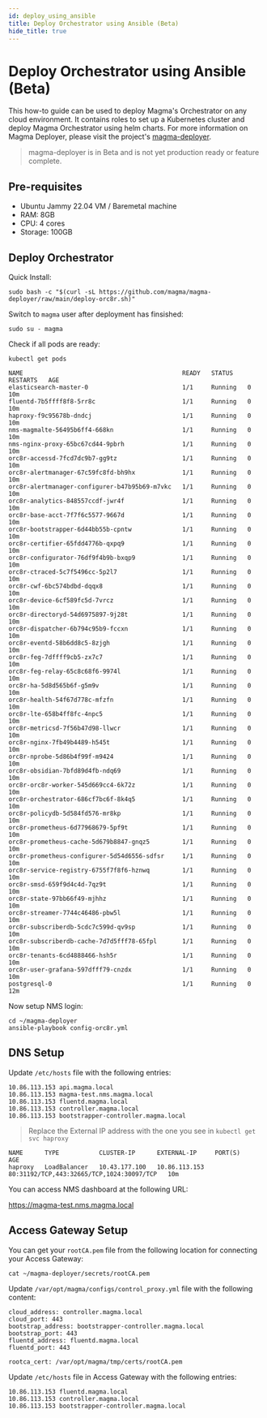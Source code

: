 ```yaml
---
id: deploy_using_ansible
title: Deploy Orchestrator using Ansible (Beta)
hide_title: true
---
```


# Deploy Orchestrator using Ansible (Beta)

This how-to guide can be used to deploy Magma's Orchestrator on any cloud environment. 
It contains roles to set up a Kubernetes cluster and deploy Magma Orchestrator using helm charts.
For more information on Magma Deployer, please visit the project's
[magma-deployer](https://github.com/magma/magma-deployer).

> magma-deployer is in Beta and is not yet production ready or feature complete.

## Pre-requisites

- Ubuntu Jammy 22.04 VM / Baremetal machine 
- RAM: 8GB
- CPU: 4 cores
- Storage: 100GB

## Deploy Orchestrator

Quick Install:
```
sudo bash -c "$(curl -sL https://github.com/magma/magma-deployer/raw/main/deploy-orc8r.sh)"
```

Switch to `magma` user after deployment has finsished:
```
sudo su - magma
```

Check if all pods are ready:
```
kubectl get pods
```

```
NAME                                            READY   STATUS    RESTARTS   AGE
elasticsearch-master-0                          1/1     Running   0          10m
fluentd-7b5ffff8f8-5rr8c                        1/1     Running   0          10m
haproxy-f9c95678b-dndcj                         1/1     Running   0          10m
nms-magmalte-56495b6ff4-668kn                   1/1     Running   0          10m
nms-nginx-proxy-65bc67cd44-9pbrh                1/1     Running   0          10m
orc8r-accessd-7fcd7dc9b7-gg9tz                  1/1     Running   0          10m
orc8r-alertmanager-67c59fc8fd-bh9hx             1/1     Running   0          10m
orc8r-alertmanager-configurer-b47b95b69-m7vkc   1/1     Running   0          10m
orc8r-analytics-848557ccdf-jwr4f                1/1     Running   0          10m
orc8r-base-acct-7f7f6c5577-9667d                1/1     Running   0          10m
orc8r-bootstrapper-6d44bb55b-cpntw              1/1     Running   0          10m
orc8r-certifier-65fdd4776b-qxpq9                1/1     Running   0          10m
orc8r-configurator-76df9f4b9b-bxqp9             1/1     Running   0          10m
orc8r-ctraced-5c7f5496cc-5p2l7                  1/1     Running   0          10m
orc8r-cwf-6bc574bdbd-dqqx8                      1/1     Running   0          10m
orc8r-device-6cf589fc5d-7vrcz                   1/1     Running   0          10m
orc8r-directoryd-54d6975897-9j28t               1/1     Running   0          10m
orc8r-dispatcher-6b794c95b9-fccxn               1/1     Running   0          10m
orc8r-eventd-58b6dd8c5-8zjgh                    1/1     Running   0          10m
orc8r-feg-7dffff9cb5-zx7c7                      1/1     Running   0          10m
orc8r-feg-relay-65c8c68f6-9974l                 1/1     Running   0          10m
orc8r-ha-5d8d565b6f-g5m9v                       1/1     Running   0          10m
orc8r-health-54f67d778c-mfzfn                   1/1     Running   0          10m
orc8r-lte-658b4ff8fc-4npc5                      1/1     Running   0          10m
orc8r-metricsd-7f56b47d98-llwcr                 1/1     Running   0          10m
orc8r-nginx-7fb49b4489-h545t                    1/1     Running   0          10m
orc8r-nprobe-5d86b4f99f-m9424                   1/1     Running   0          10m
orc8r-obsidian-7bfd89d4fb-ndq69                 1/1     Running   0          10m
orc8r-orc8r-worker-545d669cc4-6k72z             1/1     Running   0          10m
orc8r-orchestrator-686cf7bc6f-8k4q5             1/1     Running   0          10m
orc8r-policydb-5d584fd576-mr8kp                 1/1     Running   0          10m
orc8r-prometheus-6d77968679-5pf9t               1/1     Running   0          10m
orc8r-prometheus-cache-5d679b8847-gnqz5         1/1     Running   0          10m
orc8r-prometheus-configurer-5d54d6556-sdfsr     1/1     Running   0          10m
orc8r-service-registry-6755f7f8f6-hznwq         1/1     Running   0          10m
orc8r-smsd-659f9d4c4d-7qz9t                     1/1     Running   0          10m
orc8r-state-97bb66f49-mjhhz                     1/1     Running   0          10m
orc8r-streamer-7744c46486-pbw5l                 1/1     Running   0          10m
orc8r-subscriberdb-5cdc7c599d-qv9sp             1/1     Running   0          10m
orc8r-subscriberdb-cache-7d7d5fff78-65fpl       1/1     Running   0          10m
orc8r-tenants-6cd4888466-hsh5r                  1/1     Running   0          10m
orc8r-user-grafana-597dfff79-cnzdx              1/1     Running   0          10m
postgresql-0                                    1/1     Running   0          12m
```

Now setup NMS login:
```
cd ~/magma-deployer
ansible-playbook config-orc8r.yml
```

## DNS Setup

Update `/etc/hosts` file with the following entries:
```
10.86.113.153 api.magma.local
10.86.113.153 magma-test.nms.magma.local
10.86.113.153 fluentd.magma.local
10.86.113.153 controller.magma.local
10.86.113.153 bootstrapper-controller.magma.local
```
> Replace the External IP address with the one you see in `kubectl get svc haproxy`

```
NAME      TYPE           CLUSTER-IP      EXTERNAL-IP     PORT(S)                                     AGE
haproxy   LoadBalancer   10.43.177.100   10.86.113.153   80:31192/TCP,443:32665/TCP,1024:30097/TCP   10m
```

You can access NMS dashboard at the following URL:

https://magma-test.nms.magma.local


## Access Gateway Setup

You can get your `rootCA.pem` file from the following location for connecting your Access Gateway:
```
cat ~/magma-deployer/secrets/rootCA.pem
```

Update `/var/opt/magma/configs/control_proxy.yml` file with the following content:
```
cloud_address: controller.magma.local
cloud_port: 443
bootstrap_address: bootstrapper-controller.magma.local
bootstrap_port: 443
fluentd_address: fluentd.magma.local
fluentd_port: 443

rootca_cert: /var/opt/magma/tmp/certs/rootCA.pem
```

Update `/etc/hosts` file in Access Gateway with the following entries:
```
10.86.113.153 fluentd.magma.local
10.86.113.153 controller.magma.local
10.86.113.153 bootstrapper-controller.magma.local
```
